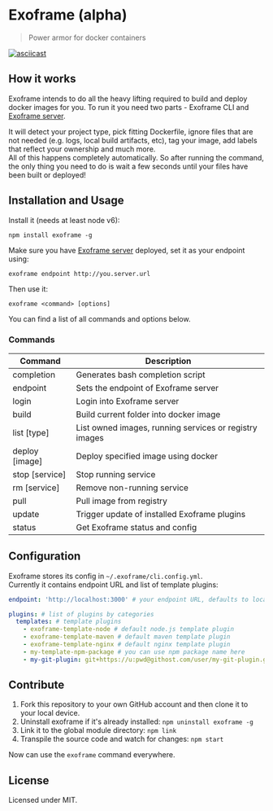 # Exoframe (alpha)

> Power armor for docker containers

[![asciicast](https://asciinema.org/a/85060.png)](https://asciinema.org/a/85060)

## How it works

Exoframe intends to do all the heavy lifting required to build and deploy docker images for you.
To run it you need two parts - Exoframe CLI and [Exoframe server](https://github.com/exoframejs/exoframe-server).

It will detect your project type, pick fitting Dockerfile, ignore files that are not needed (e.g. logs, local build artifacts, etc), tag your image, add labels that reflect your ownership and much more.  
All of this happens completely automatically. So after running the command, the only thing you need to do is wait a few seconds until your files have been built or deployed!

## Installation and Usage

Install it (needs at least node v6):

```
npm install exoframe -g
```

Make sure you have [Exoframe server](https://github.com/exoframejs/exoframe-server) deployed, set it as your endpoint using:

```
exoframe endpoint http://you.server.url
```

Then use it:

```
exoframe <command> [options]
```

You can find a list of all commands and options below.

### Commands

| Command                | Description |
| ---------------------- | ----------- |
| completion             | Generates bash completion script  |
| endpoint <url>         | Sets the endpoint of Exoframe server |
| login                  | Login into Exoframe server |
| build                  | Build current folder into docker image |
| list [type]            | List owned images, running services or registry images |
| deploy [image]         | Deploy specified image using docker |
| stop [service]         | Stop running service |
| rm [service]           | Remove non-running service |
| pull <image>           | Pull image from registry |
| update                 | Trigger update of installed Exoframe plugins |
| status                 | Get Exoframe status and config |


## Configuration

Exoframe stores its config in `~/.exoframe/cli.config.yml`.  
Currently it contains endpoint URL and list of template plugins:

```yaml
endpoint: 'http://localhost:3000' # your endpoint URL, defaults to localhost

plugins: # list of plugins by categories
  templates: # template plugins
    - exoframe-template-node # default node.js template plugin
    - exoframe-template-maven # default maven template plugin
    - exoframe-template-nginx # default nginx template plugin
    - my-template-npm-package # you can use npm package name here
    - my-git-plugin: git+https://u:pwd@githost.com/user/my-git-plugin.git # you can also use git npm packages
```

## Contribute

1. Fork this repository to your own GitHub account and then clone it to your local device.
2. Uninstall exoframe if it's already installed: `npm uninstall exoframe -g`
3. Link it to the global module directory: `npm link`
4. Transpile the source code and watch for changes: `npm start`

Now can use the `exoframe` command everywhere.

## License

Licensed under MIT.
